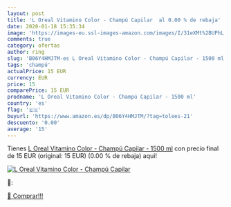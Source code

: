 ```yaml
---
layout: post
title: 'L Oreal Vitamino Color - Champú Capilar  al 0.00 % de rebaja'
date: 2020-01-18 15:35:34
image: 'https://images-eu.ssl-images-amazon.com/images/I/31eXMt%2BUPhL._SL200_.jpg'
comments: true
category: ofertas
author: ring
slug: 'B06Y4HMJTM-es L Oreal Vitamino Color - Champú Capilar - 1500 ml'
tags: 'champú'
actualPrice: 15 EUR
currency: EUR
price: 15
comparePrice: 15 EUR
prodname: 'L Oreal Vitamino Color - Champú Capilar - 1500 ml'
country: 'es'
flag: '🇪🇸'
buyurl: 'https://www.amazon.es/dp/B06Y4HMJTM/?tag=tolees-21'
descuento: '0.00'
average: '15'
---
```


Tienes [L Oreal Vitamino Color - Champú Capilar - 1500 ml](https://www.amazon.es/dp/B06Y4HMJTM/?tag=tolees-21) con precio final de  15 EUR (original: 15 EUR) (0.00 %  de rebaja) aqui!

[![L Oreal Vitamino Color - Champú Capilar ](https://images-eu.ssl-images-amazon.com/images/I/31eXMt%2BUPhL._SL200_.jpg)](https://www.amazon.es/dp/B06Y4HMJTM/?tag=tolees-21)

🔎:


[🛒 Comprar!!!](https://www.amazon.es/dp/B06Y4HMJTM/?tag=tolees-21)
